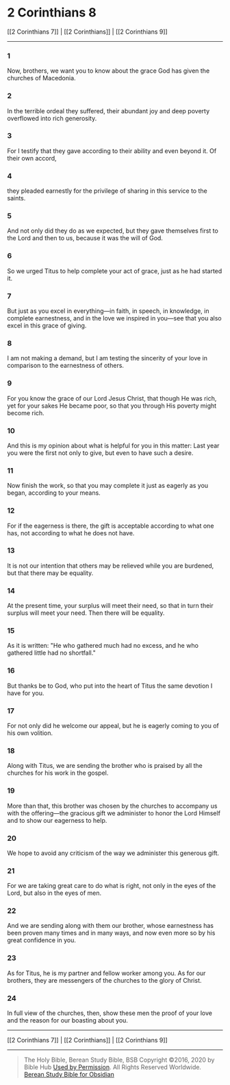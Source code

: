 # 2 Corinthians 8

[[2 Corinthians 7]] | [[2 Corinthians]] | [[2 Corinthians 9]]

---

### 1
Now, brothers, we want you to know about the grace God has given the churches of Macedonia.

### 2
In the terrible ordeal they suffered, their abundant joy and deep poverty overflowed into rich generosity.

### 3
For I testify that they gave according to their ability and even beyond it. Of their own accord,

### 4
they pleaded earnestly for the privilege of sharing in this service to the saints.

### 5
And not only did they do as we expected, but they gave themselves first to the Lord and then to us, because it was the will of God.

### 6
So we urged Titus to help complete your act of grace, just as he had started it.

### 7
But just as you excel in everything—in faith, in speech, in knowledge, in complete earnestness, and in the love we inspired in you—see that you also excel in this grace of giving.

### 8
I am not making a demand, but I am testing the sincerity of your love in comparison to the earnestness of others.

### 9
For you know the grace of our Lord Jesus Christ, that though He was rich, yet for your sakes He became poor, so that you through His poverty might become rich.

### 10
And this is my opinion about what is helpful for you in this matter: Last year you were the first not only to give, but even to have such a desire.

### 11
Now finish the work, so that you may complete it just as eagerly as you began, according to your means.

### 12
For if the eagerness is there, the gift is acceptable according to what one has, not according to what he does not have.

### 13
It is not our intention that others may be relieved while you are burdened, but that there may be equality.

### 14
At the present time, your surplus will meet their need, so that in turn their surplus will meet your need. Then there will be equality.

### 15
As it is written: "He who gathered much had no excess, and he who gathered little had no shortfall."

### 16
But thanks be to God, who put into the heart of Titus the same devotion I have for you.

### 17
For not only did he welcome our appeal, but he is eagerly coming to you of his own volition.

### 18
Along with Titus, we are sending the brother who is praised by all the churches for his work in the gospel.

### 19
More than that, this brother was chosen by the churches to accompany us with the offering—the gracious gift we administer to honor the Lord Himself and to show our eagerness to help.

### 20
We hope to avoid any criticism of the way we administer this generous gift.

### 21
For we are taking great care to do what is right, not only in the eyes of the Lord, but also in the eyes of men.

### 22
And we are sending along with them our brother, whose earnestness has been proven many times and in many ways, and now even more so by his great confidence in you.

### 23
As for Titus, he is my partner and fellow worker among you. As for our brothers, they are messengers of the churches to the glory of Christ.

### 24
In full view of the churches, then, show these men the proof of your love and the reason for our boasting about you.

---

[[2 Corinthians 7]] | [[2 Corinthians]] | [[2 Corinthians 9]]

---

> The Holy Bible, Berean Study Bible, BSB
> Copyright &copy;2016, 2020 by Bible Hub
> [Used by Permission](https://berean.bible/terms.htm). All Rights Reserved Worldwide.
> [Berean Study Bible for Obsidian](https://github.com/gapmiss/berean-study-bible-for-obsidian)

